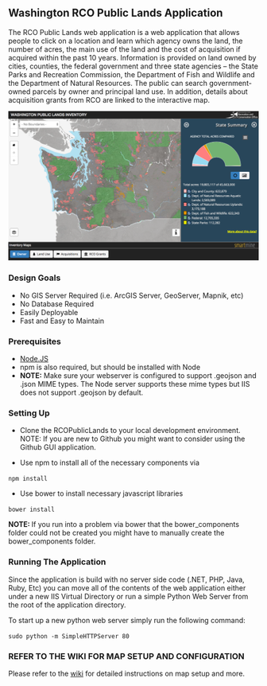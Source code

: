 ## Washington RCO Public Lands Application

The RCO Public Lands web application is a web application that allows people to click on a location and learn which agency owns the land, the number of acres, the main use of the land and the cost of acquisition if acquired within the past 10 years. Information is provided on land owned by cities, counties, the federal government and three state agencies – the State Parks and Recreation Commission, the Department of Fish and Wildlife and the Department of Natural Resources. The public can search government-owned parcels by owner and principal land use. In addition, details about acquisition grants from RCO are linked to the interactive map.

![RCO Public Lands Application](/content/images/public_lands_application.png)


### Design Goals

* No GIS Server Required (i.e. ArcGIS Server, GeoServer, Mapnik, etc)
* No Database Required
* Easily Deployable
* Fast and Easy to Maintain

### Prerequisites

* [Node.JS](http://nodejs.org/ "Node.JS")
* npm is also required, but should be installed with Node
* <b>NOTE:</b> Make sure your webserver is configured to support .geojson and .json MIME types.  The Node server supports these mime types but IIS does not support .geojson by default.

### Setting Up

* Clone the RCOPublicLands to your local development environment.  NOTE: If you are new to Github you might want to consider using the Github GUI application.

* <p>Use npm to install all of the necessary components via
<code>npm install</code></p>

* <p>Use bower to install necessary javascript libraries
<code>bower install</code></p>

<b> NOTE: </b> If you run into a problem via bower that the bower_components folder could not be created you might have to manually create the bower_components folder.

### Running The Application

Since the application is build with no server side code (.NET, PHP, Java, Ruby, Etc) you can move all of the contents of the web application either under a new IIS Virtual Directory or run a simple Python Web Server from the root of the application directory.

To start up a new python web server simply run the following command:

<code>sudo python -m SimpleHTTPServer 80</code>

### REFER TO THE WIKI FOR MAP SETUP AND CONFIGURATION

Please refer to the [wiki](https://github.com/GeoEngineers/RCOPublicLands/wiki) for detailed instructions on map setup and more.
